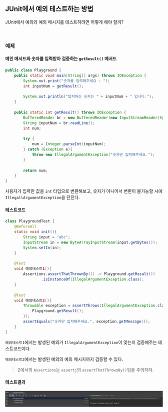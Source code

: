 ## JUnit에서 예외 테스트하는 방법

JUnit에서 예외와 예외 메시지를 테스트하려면 어떻게 해야 할까?

<br>

### 예제

#### 메인 메서드와 숫자를 입력받아 검증하는 `getResult()` 메서드

````java
public class Playground {
    public static void main(String[] args) throws IOException {
        System.out.print("숫자를 입력해주세요 : ");
        int inputNum = getResult();

        System.out.println("입력하신 숫자는 " + inputNum + " 입니다.");
    }

    public static int getResult() throws IOException {
        BufferedReader br = new BufferedReader(new InputStreamReader(System.in));
        String inputNum = br.readLine();
        int num;

        try {
            num = Integer.parseInt(inputNum);
        } catch (Exception e){
            throw new IllegalArgumentException("숫자만 입력해주세요.");
        }

        return num;
    }
}
````

사용자가 입력한 값을 `int` 타입으로 변환해보고, 숫자가 아니어서 변환이 불가능할 시에 `IllegallArgumentException`을 던진다.

#### 테스트코드

````java
class PlaygroundTest {
    @BeforeAll
    static void init(){
        String input = "abc";
        InputStream in = new ByteArrayInputStream(input.getBytes());
        System.setIn(in);
    }

    @Test
    void 예외테스트1(){
        Assertions.assertThatThrownBy(() -> Playground.getResult())
                .isInstanceOf(IllegalArgumentException.class);
    }

    @Test
    void 예외테스트2(){
        Throwable exception = assertThrows(IllegalArgumentException.class, () -> {
            Playground.getResult();
        });
        assertEquals("숫자만 입력해주세요.", exception.getMessage());
    }
}
````

`예외테스트1`에서는 발생된 예외가 `IllegalArgumentException`이 맞는지 검증해주는 테스트코드이다.

`예외테스트2`에서는 발생된 예외의 예외 메시지까지 검증할 수 있다.

> 2에서의 `Assertions`는 `assertj`의 `assertThatThrownBy()`임을 주의하자.

#### 테스트결과

<img src="../99_img_src/10_Test-JUnit5_ExceptionTest.png"/>

